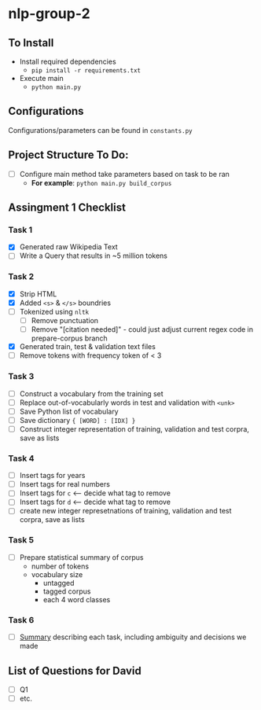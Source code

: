 # nlp-group-2

## To Install
* Install required dependencies
    - `pip install -r requirements.txt`
* Execute main
    - `python main.py`

## Configurations
Configurations/parameters can be found in `constants.py`

## Project Structure To Do:
- [ ] Configure main method take parameters based on task to be ran
    * **For example**: `python main.py build_corpus`
    
## Assingment 1 Checklist
### Task 1
- [x] Generated raw Wikipedia Text
- [ ] Write a Query that results in ~5 million tokens

### Task 2
- [x] Strip HTML
- [x] Added `<s>` & `</s>` boundries
- [ ] Tokenized using `nltk`
    - [ ] Remove punctuation
    - [ ] Remove "[citation needed]" - could just adjust current regex code in prepare-corpus branch
- [x] Generated train, test & validation text files
- [ ] Remove tokens with frequency token of < 3

### Task 3
- [ ] Construct a vocabulary from the training set
- [ ] Replace out-of-vocabularly words in test and validation with `<unk>`
- [ ] Save Python list of vocabulary
- [ ] Save dictionary `{ [WORD] : [IDX] }`
- [ ] Construct integer representation of training, validation and test corpra, save as lists

### Task 4
- [ ] Insert tags for years
- [ ] Insert tags for real numbers
- [ ] Insert tags for `c` <-- decide what tag to remove
- [ ] Insert tags for `d` <-- decide what tag to remove
- [ ] create new integer represetnations of training, validation and test corpra, save as lists

### Task 5
- [ ] Prepare statistical summary of corpus
    - number of tokens
    - vocabulary size
        - untagged
        - tagged corpus
        - each 4 word classes

### Task 6
- [ ] [Summary](https://docs.google.com/document/d/1dFqweNHXq2So4Abm2NIHZwCo0SC6XjwCwIdu5MjohlQ/edit) describing each task, including ambiguity and decisions we made 
    
## List of Questions for David
- [ ] Q1
- [ ] etc.
